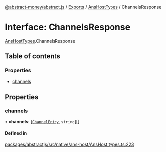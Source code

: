 [@abstract-money/abstract.js](../README.md) / [Exports](../modules.md) / [AnsHostTypes](../modules/AnsHostTypes.md) / ChannelsResponse

# Interface: ChannelsResponse

[AnsHostTypes](../modules/AnsHostTypes.md).ChannelsResponse

## Table of contents

### Properties

- [channels](AnsHostTypes.ChannelsResponse.md#channels)

## Properties

### channels

• **channels**: [[`ChannelEntry`](AnsHostTypes.ChannelEntry.md), `string`][]

#### Defined in

[packages/abstractjs/src/native/ans-host/AnsHost.types.ts:223](https://github.com/Abstract-OS/abstract.js/blob/c46b309/packages/abstractjs/src/native/ans-host/AnsHost.types.ts#L223)
